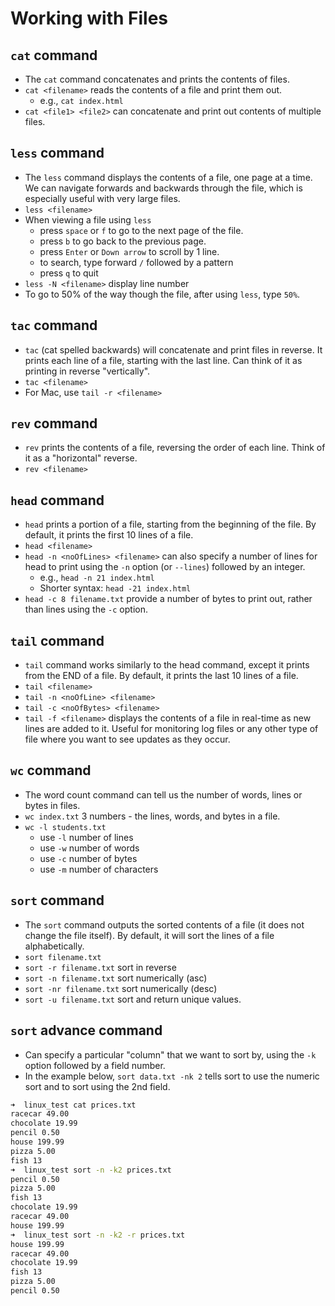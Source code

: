 # Working with Files

## `cat` command

- The `cat` command concatenates and prints the contents of files.
- `cat <filename>` reads the contents of a file and print them out.
  - e.g., `cat index.html`
- `cat <file1> <file2>` can concatenate and print out contents of multiple files.

## `less` command

- The `less` command displays the contents of a file, one page at a time. We can navigate forwards and backwards through the file, which is especially useful with very large files.
- `less <filename>`
- When viewing a file using `less`
  - press `space` or `f` to go to the next page of the file.
  - press `b` to go back to the previous page.
  - press `Enter` or `Down arrow` to scroll by 1 line.
  - to search, type forward `/` followed by a pattern
  - press `q` to quit
- `less -N <filename>` display line number
- To go to 50% of the way though the file, after using `less`, type `50%`.

## `tac` command

- `tac` (cat spelled backwards) will concatenate and print files in reverse. It prints each line of a file, starting with the last line. Can think of it as printing in reverse "vertically".
- `tac <filename>`
- For Mac, use `tail -r <filename>`

## `rev` command

- `rev` prints the contents of a file, reversing the order of each line. Think of it as a "horizontal" reverse.
- `rev <filename>`

## `head` command

- `head` prints a portion of a file, starting from the beginning of the file. By default, it prints the first 10 lines of a file.
- `head <filename>`
- `head -n <noOfLines> <filename>` can also specify a number of lines for head to print using the `-n` option (or `--lines`) followed by an integer.
  - e.g., `head -n 21 index.html`
  - Shorter syntax: `head -21 index.html`
- `head -c 8 filename.txt` provide a number of bytes to print out, rather than lines using the `-c` option.

## `tail` command

- `tail` command works similarly to the head command, except it prints from the END of a file. By default, it prints the last 10 lines of a file.
- `tail <filename>`
- `tail -n <noOfLine> <filename>`
- `tail -c <noOfBytes> <filename>`
- `tail -f <filename>` displays the contents of a file in real-time as new lines are added to it. Useful for monitoring log files or any other type of file where you want to see updates as they occur.

## `wc` command

- The word count command can tell us the number of words, lines or bytes in files.
- `wc index.txt` 3 numbers - the lines, words, and bytes in a file.
- `wc -l students.txt`
  - use `-l` number of lines
  - use `-w` number of words
  - use `-c` number of bytes
  - use `-m` number of characters

## `sort` command

- The `sort` command outputs the sorted contents of a file (it does not change the file itself). By default, it will sort the lines of a file alphabetically.
- `sort filename.txt`
- `sort -r filename.txt` sort in reverse
- `sort -n filename.txt` sort numerically (asc)
- `sort -nr filename.txt` sort numerically (desc)
- `sort -u filename.txt` sort and return unique values.

## `sort` advance command

- Can specify a particular "column" that we want to sort by, using the `-k` option followed by a field number.
- In the example below, `sort data.txt -nk 2` tells sort to use the numeric sort and to sort using the 2nd field.

```zsh
➜  linux_test cat prices.txt
racecar 49.00
chocolate 19.99
pencil 0.50
house 199.99
pizza 5.00
fish 13
➜  linux_test sort -n -k2 prices.txt
pencil 0.50
pizza 5.00
fish 13
chocolate 19.99
racecar 49.00
house 199.99
➜  linux_test sort -n -k2 -r prices.txt
house 199.99
racecar 49.00
chocolate 19.99
fish 13
pizza 5.00
pencil 0.50
```

